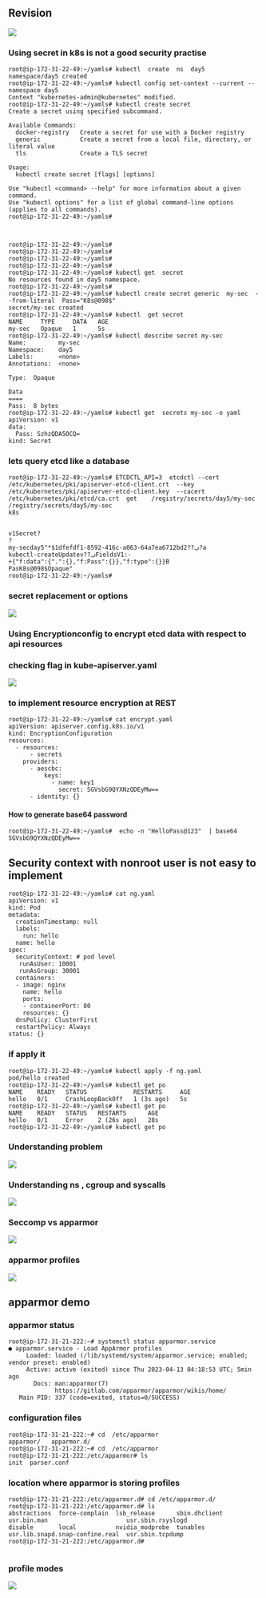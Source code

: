 ## Revision 

<img src="rev.png">

### Using secret in k8s is not a good security practise 

```
root@ip-172-31-22-49:~/yamls# kubectl  create  ns  day5 
namespace/day5 created
root@ip-172-31-22-49:~/yamls# kubectl config set-context --current --namespace day5
Context "kubernetes-admin@kubernetes" modified.
root@ip-172-31-22-49:~/yamls# kubectl create secret
Create a secret using specified subcommand.

Available Commands:
  docker-registry   Create a secret for use with a Docker registry
  generic           Create a secret from a local file, directory, or literal value
  tls               Create a TLS secret

Usage:
  kubectl create secret [flags] [options]

Use "kubectl <command> --help" for more information about a given command.
Use "kubectl options" for a list of global command-line options (applies to all commands).
root@ip-172-31-22-49:~/yamls# 



root@ip-172-31-22-49:~/yamls# 
root@ip-172-31-22-49:~/yamls# 
root@ip-172-31-22-49:~/yamls# 
root@ip-172-31-22-49:~/yamls# 
root@ip-172-31-22-49:~/yamls# kubectl get  secret
No resources found in day5 namespace.
root@ip-172-31-22-49:~/yamls# 
root@ip-172-31-22-49:~/yamls# kubectl create secret generic  my-sec  --from-literal  Pass="K8s@098$" 
secret/my-sec created
root@ip-172-31-22-49:~/yamls# kubectl  get secret
NAME     TYPE     DATA   AGE
my-sec   Opaque   1      5s
root@ip-172-31-22-49:~/yamls# kubectl describe secret my-sec 
Name:         my-sec
Namespace:    day5
Labels:       <none>
Annotations:  <none>

Type:  Opaque

Data
====
Pass:  8 bytes
root@ip-172-31-22-49:~/yamls# kubectl get  secrets my-sec -o yaml 
apiVersion: v1
data:
  Pass: SzhzQDA5OCQ=
kind: Secret

```

### lets query etcd like a database 

```
root@ip-172-31-22-49:~/yamls# ETCDCTL_API=3  etcdctl --cert  /etc/kubernetes/pki/apiserver-etcd-client.crt  --key  /etc/kubernetes/pki/apiserver-etcd-client.key  --cacert /etc/kubernetes/pki/etcd/ca.crt  get    /registry/secrets/day5/my-sec
/registry/secrets/day5/my-sec
k8s


v1Secret?
?
my-secday5"*$1dfefdf1-8592-416c-a063-64a7ea6712bd2??ݡ?a
kubectl-createUpdatev??ݡFieldsV1:-
+{"f:data":{".":{},"f:Pass":{}},"f:type":{}}B
PasK8s@098$Opaque"
root@ip-172-31-22-49:~/yamls# 
```
### secret replacement or options 

<img src="sec1.png">

### Using Encryptionconfig to encrypt etcd data with respect to api resources 

### checking flag in kube-apiserver.yaml 

<img src="flag.png">

### to implement resource encryption at REST 

```
root@ip-172-31-22-49:~/yamls# cat encrypt.yaml 
apiVersion: apiserver.config.k8s.io/v1
kind: EncryptionConfiguration
resources:
  - resources:
      - secrets
    providers:
      - aescbc:
          keys:
            - name: key1
              secret: SGVsbG9QYXNzQDEyMw== 
      - identity: {}

```

#### How to generate base64 password 

```
root@ip-172-31-22-49:~/yamls#  echo -n "HelloPass@123"  | base64 
SGVsbG9QYXNzQDEyMw==
```

## Security context with nonroot user is not easy to implement 

```
root@ip-172-31-22-49:~/yamls# cat ng.yaml 
apiVersion: v1
kind: Pod
metadata:
  creationTimestamp: null
  labels:
    run: hello
  name: hello
spec:
  securityContext: # pod level
   runAsUser: 10001
   runAsGroup: 30001
  containers:
  - image: nginx
    name: hello
    ports:
    - containerPort: 80
    resources: {}
  dnsPolicy: ClusterFirst
  restartPolicy: Always
status: {}

```

### if apply it 

```
root@ip-172-31-22-49:~/yamls# kubectl apply -f ng.yaml 
pod/hello created
root@ip-172-31-22-49:~/yamls# kubectl get po 
NAME    READY   STATUS             RESTARTS     AGE
hello   0/1     CrashLoopBackOff   1 (3s ago)   5s
root@ip-172-31-22-49:~/yamls# kubectl get po 
NAME    READY   STATUS   RESTARTS      AGE
hello   0/1     Error    2 (26s ago)   28s
root@ip-172-31-22-49:~/yamls# kubectl get po 

```

### Understanding problem 

<img src="prob1.png">

### Understanding ns , cgroup and syscalls

<img src="sys.png">

### Seccomp vs apparmor 

<img src="appr.png">

### apparmor profiles 

<img src="profile.png">

## apparmor demo

### apparmor status 

```
root@ip-172-31-21-222:~# systemctl status apparmor.service 
● apparmor.service - Load AppArmor profiles
     Loaded: loaded (/lib/systemd/system/apparmor.service; enabled; vendor preset: enabled)
     Active: active (exited) since Thu 2023-04-13 04:18:53 UTC; 5min ago
       Docs: man:apparmor(7)
             https://gitlab.com/apparmor/apparmor/wikis/home/
   Main PID: 337 (code=exited, status=0/SUCCESS)

```

### configuration files 

```
root@ip-172-31-21-222:~# cd  /etc/apparmor
apparmor/   apparmor.d/ 
root@ip-172-31-21-222:~# cd  /etc/apparmor
root@ip-172-31-21-222:/etc/apparmor# ls
init  parser.conf

```

### location where apparmor is storing profiles 

```
root@ip-172-31-21-222:/etc/apparmor.d# cd /etc/apparmor.d/
root@ip-172-31-21-222:/etc/apparmor.d# ls
abstractions  force-complain  lsb_release      sbin.dhclient  usr.bin.man                      usr.sbin.rsyslogd
disable       local           nvidia_modprobe  tunables       usr.lib.snapd.snap-confine.real  usr.sbin.tcpdump
root@ip-172-31-21-222:/etc/apparmor.d# 


```


### profile modes

<img src="modes.png">


